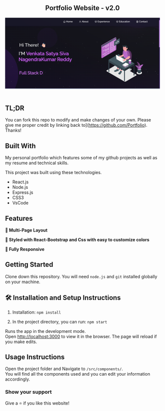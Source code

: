 <h2 align="center">
  Portfolio Website - v2.0<br/>

</h2>
<div align="center">
  <img alt="Demo" src="./Images/readmeimg.png" />
</div>

<br/>

## TL;DR

You can fork this repo to modify and make changes of your own. Please give me proper credit by linking back to](https://github.com/Portfolio). Thanks!

## Built With

My personal portfolio <a href="https:///" target="_blank"></a> which features some of my github projects as well as my resume and technical skills.<br/>

This project was built using these technologies.

- React.js
- Node.js
- Express.js
- CSS3
- VsCode

## Features

**📖 Multi-Page Layout**

**🎨 Styled with React-Bootstrap and Css with easy to customize colors**

**📱 Fully Responsive**

## Getting Started

Clone down this repository. You will need `node.js` and `git` installed globally on your machine.

## 🛠 Installation and Setup Instructions

1. Installation: `npm install`

2. In the project directory, you can run: `npm start`

Runs the app in the development mode.\
Open [http://localhost:3000](http://localhost:3000) to view it in the browser.
The page will reload if you make edits.

## Usage Instructions

Open the project folder and Navigate to `/src/components/`. <br/>
You will find all the components used and you can edit your information accordingly.

### Show your support

Give a ⭐ if you like this website!
